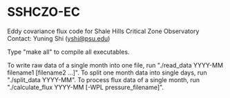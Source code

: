 SSHCZO-EC
=========

Eddy covariance flux code for Shale Hills Critical Zone Observatory
Contact: Yuning Shi (yshi@psu.edu)

Type "make all" to compile all executables.

To write raw data of a single month into one file, run "./read_data YYYY-MM filename1 [filename2 ...]".
To split one month data into single days, run "./split_data YYYY-MM".
To process flux data of a single month, run "./calculate_flux YYYY-MM [-WPL pressure_filename]".
